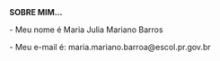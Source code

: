 <HTML>
<B>SOBRE MIM...</B><P>
- Meu nome é Maria Julia Mariano Barros<P>
- Meu e-mail é: maria.mariano.barroa@escol.pr.gov.br<P>

</HTML>